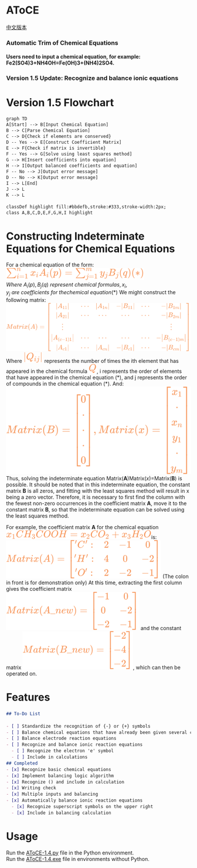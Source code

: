 # AToCE
[中文版本](README_zh.md)
### Automatic Trim of Chemical Equations

#### Users need to input a chemical equation, for example: Fe2(SO4)3+NH4OH=Fe(OH)3+(NH4)2SO4.

### Version 1.5 Update: Recognize and balance ionic equations

# Version 1.5 Flowchart

```mermaid
graph TD
A[Start] --> B[Input Chemical Equation]
B --> C[Parse Chemical Equation]
C --> D{Check if elements are conserved}
D -- Yes --> E[Construct Coefficient Matrix]
E --> F{Check if matrix is invertible}
F -- Yes --> G[Solve using least squares method]
G --> H[Insert coefficients into equation]
H --> I[Output balanced coefficients and equation]
F -- No --> J[Output error message]
D -- No --> K[Output error message]
I --> L[End]
J --> L
K --> L

classDef highlight fill:#bbdefb,stroke:#333,stroke-width:2px;
class A,B,C,D,E,F,G,H,I highlight
```

# Constructing Indeterminate Equations for Chemical Equations
For a chemical equation of the form:
![Unified Expression of Chemical Equation](./formula/化学方程式统一表达.svg)
<br>$Where\ A_{i}(p), B_{j}(q)\ represent \ chemical \ formulas, x_{i}, y_{j} \ are \ coefficients \ for \ the chemical \ equation (*)$
We might construct the following matrix:
![Original Coefficient Matrix A](./formula/Original_Coefficient_Matrix_A.svg)  
Where ![Q_{ij}](./formula/Q_{ij}.svg) represents the number of times the ith element that has appeared in the chemical formula ![Q](./formula/Q.svg), i represents the order of elements that have appeared in the chemical equation (\*), and j represents the order of compounds in the chemical equation (*).
And:
![matrix(B&X)](./formula/matrix(B&X).svg) 
Thus, solving the indeterminate equation Matrix(**A**)Matrix(*x*)=Matrix(**B**) is possible. It should be noted that in this indeterminate equation, the constant matrix **B** is all zeros, and fitting with the least squares method will result in x being a zero vector. Therefore, it is necessary to first find the column with the fewest non-zero occurrences in the coefficient matrix **A**, move it to the constant matrix **B**, so that the indeterminate equation can be solved using the least squares method.

For example, the coefficient matrix **A** for the chemical equation
![one_example](./formula/one_example.svg)is: ![one_example_A](./formula/one_example_A.svg) (The colon in front is for demonstration only)
At this time, extracting the first column gives the coefficient matrix ![A_new](./formula/one_example_A_new.svg) and the constant matrix ![B_new](./formula/one_example_B_new.svg), which can then be operated on.

# Features

```markdown
## To-Do List

- [ ] Standardize the recognition of {-} or {+} symbols
- [ ] Balance chemical equations that have already been given several coefficients
- [ ] Balance electrode reaction equations
- [ ] Recognize and balance ionic reaction equations
  - [ ] Recognize the electron 'e' symbol
  - [ ] Include in calculations
## Completed
- [x] Recognize basic chemical equations
- [x] Implement balancing logic algorithm
- [x] Recognize () and include in calculation
- [x] Writing check
- [x] Multiple inputs and balancing
- [x] Automatically balance ionic reaction equations
  - [x] Recognize superscript symbols on the upper right
  - [x] Include in balancing calculation 
```

# Usage
Run the [AToCE-1.4.py](./AToCE-1.4.py) file in the Python environment.  
Run the [AToCE-1.4.exe](./dist/AToCE-1.4.exe) file in environments without Python.

